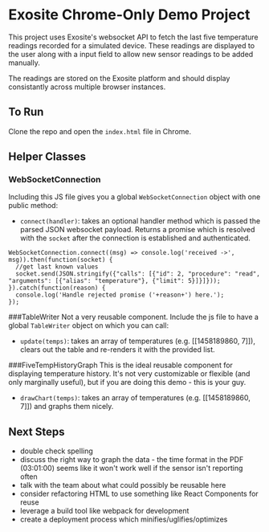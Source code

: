# Exosite Chrome-Only Demo Project
This project uses Exosite's websocket API to fetch the last five temperature readings recorded for a simulated device. These readings are displayed to the user along with a input field to allow new sensor readings to be added manually.

The readings are stored on the Exosite platform and should display consistantly across multiple browser instances.

## To Run
Clone the repo and open the `index.html` file in Chrome.

## Helper Classes

### WebSocketConnection
Including this JS file gives you a global `WebSocketConnection` object with one public method:

  * `connect(handler)`: takes an optional handler method which is passed the parsed JSON websocket payload. Returns a promise which is resolved with the `socket` after the connection is established and authenticated.

```
WebSocketConnection.connect((msg) => console.log('received ->', msg)).then(function(socket) {
  //get last known values
  socket.send(JSON.stringify({"calls": [{"id": 2, "procedure": "read", "arguments": [{"alias": "temperature"}, {"limit": 5}]}]}));
}).catch(function(reason) {
  console.log('Handle rejected promise ('+reason+') here.');
});
```

###TableWriter
Not a very reusable component. Include the js file to have a global `TableWriter` object on which you can call:

  * `update(temps)`: takes an array of temperatures (e.g. [[1458189860, 7]]), clears out the table and re-renders it with the provided list.

###FiveTempHistoryGraph
This is the ideal reusable component for displaying temperature history. It's not very customizable or flexible (and only marginally useful), but if you are doing this demo - this is your guy.

  * `drawChart(temps)`: takes an array of temperatures (e.g. [[1458189860, 7]]) and graphs them nicely.

## Next Steps

  * double check spelling
  * discuss the right way to graph the data - the time format in the PDF (03:01:00) seems like it won't work well if the sensor isn't reporting often
  * talk with the team about what could possibly be reusable here
  * consider refactoring HTML to use something like React Components for reuse
  * leverage a build tool like webpack for development
  * create a deployment process which minifies/uglifies/optimizes
